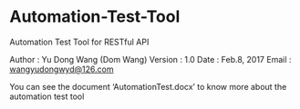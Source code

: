 # Automation-Test-Tool

Automation Test Tool for RESTful API


Author	:  Yu Dong Wang (Dom Wang)
Version	:  1.0
Date	:  Feb.8, 2017
Email	:  wangyudongwyd@126.com


You can see the document ‘AutomationTest.docx’ to know more about the automation test tool   



